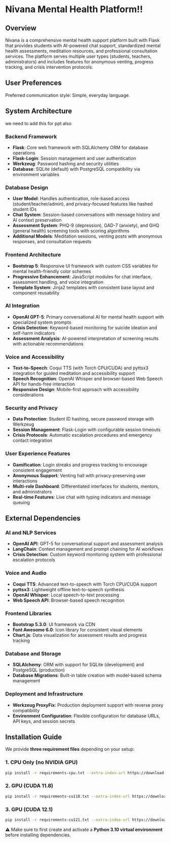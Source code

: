 # Nivana Mental Health Platform!!

## Overview

Nivana is a comprehensive mental health support platform built with Flask that provides students with AI-powered chat support, standardized mental health assessments, meditation resources, and professional consultation services. The platform serves multiple user types (students, teachers, administrators) and includes features for anonymous venting, progress tracking, and crisis intervention protocols.

## User Preferences

Preferred communication style: Simple, everyday language.

## System Architecture
we need to add this for ppt also

### Backend Framework
- **Flask**: Core web framework with SQLAlchemy ORM for database operations
- **Flask-Login**: Session management and user authentication
- **Werkzeug**: Password hashing and security utilities
- **Database**: SQLite (default) with PostgreSQL compatibility via environment variables

### Database Design
- **User Model**: Handles authentication, role-based access (student/teacher/admin), and privacy-focused features like hashed student IDs
- **Chat System**: Session-based conversations with message history and AI context preservation
- **Assessment System**: PHQ-9 (depression), GAD-7 (anxiety), and GHQ (general health) screening tools with scoring algorithms
- **Additional Models**: Meditation sessions, venting posts with anonymous responses, and consultation requests

### Frontend Architecture
- **Bootstrap 5**: Responsive UI framework with custom CSS variables for mental health-friendly color schemes
- **Progressive Enhancement**: JavaScript modules for chat interface, assessment handling, and voice integration
- **Template System**: Jinja2 templates with consistent base layout and component reusability

### AI Integration
- **OpenAI GPT-5**: Primary conversational AI for mental health support with specialized system prompts
- **Crisis Detection**: Keyword-based monitoring for suicide ideation and self-harm indicators
- **Assessment Analysis**: AI-powered interpretation of screening results with actionable recommendations

### Voice and Accessibility
- **Text-to-Speech**: Coqui TTS (with Torch CPU/CUDA) and pyttsx3 integration for guided meditation and accessibility support
- **Speech Recognition**: OpenAI Whisper and browser-based Web Speech API for hands-free interaction
- **Responsive Design**: Mobile-first approach with accessibility considerations

### Security and Privacy
- **Data Protection**: Student ID hashing, secure password storage with Werkzeug
- **Session Management**: Flask-Login with configurable session timeouts
- **Crisis Protocols**: Automatic escalation procedures and emergency contact integration

### User Experience Features
- **Gamification**: Login streaks and progress tracking to encourage consistent engagement
- **Anonymous Support**: Venting hall with privacy-preserving user interactions
- **Multi-role Dashboard**: Differentiated interfaces for students, mentors, and administrators
- **Real-time Features**: Live chat with typing indicators and message queuing

## External Dependencies

### AI and NLP Services
- **OpenAI API**: GPT-5 for conversational support and assessment analysis
- **LangChain**: Context management and prompt chaining for AI workflows
- **Crisis Detection**: Custom keyword monitoring system with professional escalation protocols

### Voice and Audio
- **Coqui TTS**: Advanced text-to-speech with Torch CPU/CUDA support
- **pyttsx3**: Lightweight offline text-to-speech synthesis
- **OpenAI Whisper**: Local speech-to-text processing
- **Web Speech API**: Browser-based speech recognition

### Frontend Libraries
- **Bootstrap 5.3.0**: UI framework via CDN
- **Font Awesome 6.0**: Icon library for consistent visual elements
- **Chart.js**: Data visualization for assessment results and progress tracking

### Database and Storage
- **SQLAlchemy**: ORM with support for SQLite (development) and PostgreSQL (production)
- **Database Migrations**: Built-in table creation with model-based schema management

### Deployment and Infrastructure
- **Werkzeug ProxyFix**: Production deployment support with reverse proxy compatibility
- **Environment Configuration**: Flexible configuration for database URLs, API keys, and session secrets

## Installation Guide

We provide **three requirement files** depending on your setup:

### 1. CPU Only (no NVIDIA GPU)
```bash
pip install -r requirements-cpu.txt --extra-index-url https://download.pytorch.org/whl/cpu
```

### 2. GPU (CUDA 11.8)
```bash
pip install -r requirements-cu118.txt --extra-index-url https://download.pytorch.org/whl/cu118
```

### 3. GPU (CUDA 12.1)
```bash
pip install -r requirements-cu121.txt --extra-index-url https://download.pytorch.org/whl/cu121
```

⚠️ Make sure to first create and activate a **Python 3.10 virtual environment** before installing dependencies.

